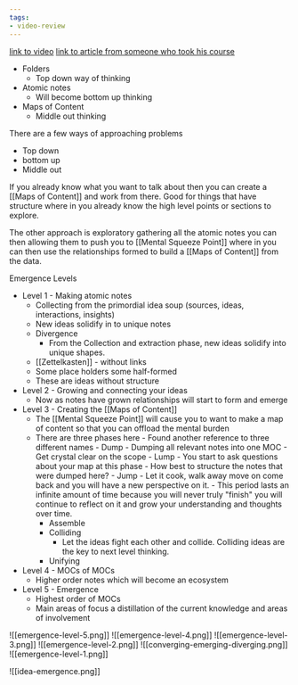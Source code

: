 ```yaml
---
tags:
- video-review
---
```

[link to video](https://www.youtube.com/watch?v=WUq8Pun28FI&ab_channel=LinkingYourThinkingwithNickMilo)
[link to article from someone who took his course](https://www.aidanhelfant.com/5-simple-levels-to-supercharging-your-learning-with-mocs-in-obsidian/)

- Folders
	- Top down way of thinking
- Atomic notes
	- Will become bottom up thinking
- Maps of Content
	- Middle out thinking

There are a few ways of approaching problems
- Top down
- bottom up
- Middle out

If you already know what you want to talk about then you can create a [[Maps of Content]] and work from there. Good for things that have structure where in you already know the high level points or sections to explore.

The other approach is exploratory gathering all the atomic notes you can then allowing them to push you to [[Mental Squeeze Point]] where in you can then use the relationships formed to build a [[Maps of Content]] from the data.

Emergence Levels
- Level 1 - Making atomic notes
	- Collecting from the primordial idea soup (sources, ideas, interactions, insights)
	- New ideas solidify in to unique notes
	- Divergence
		- From the Collection and extraction phase, new ideas solidify into unique shapes.
	- [[Zettelkasten]] - without links
	- Some place holders some half-formed
	- These are ideas without structure
- Level 2 - Growing and connecting your ideas 
	- Now as notes have grown relationships will start to form and emerge
- Level 3 - Creating the [[Maps of Content]]
	- The [[Mental Squeeze Point]] will cause you to want to make a map of content so that you can offload the mental burden
	- There are three phases here
			- Found another reference to three different names
				- Dump
					- Dumping all relevant notes into one MOC
					- Get crystal clear on the scope
				- Lump
					- You start to ask questions about your map at this phase
						- How best to structure the notes that were dumped here?
				- Jump
					- Let it cook, walk away move on come back and you will have a new perspective on it.
					- This period lasts an infinite amount of time because you will never truly "finish" you will continue to reflect on it and grow your understanding and thoughts over time.
		- Assemble
		- Colliding
			- Let the ideas fight each other and collide. Colliding ideas are the key to next level thinking.
		- Unifying
- Level 4 - MOCs of MOCs
	- Higher order notes which will become an ecosystem
- Level 5 - Emergence 
	- Highest order of MOCs
	- Main areas of focus a distillation of the current knowledge and areas of involvement


![[emergence-level-5.png]]
![[emergence-level-4.png]]
![[emergence-level-3.png]]
![[emergence-level-2.png]]
![[converging-emerging-diverging.png]]
![[emergence-level-1.png]]


![[idea-emergence.png]]
